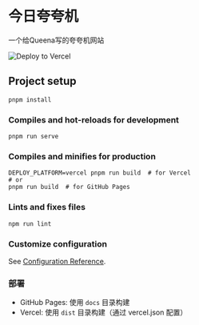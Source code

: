 # 今日夸夸机

一个给Queena写的夸夸机网站

![Deploy to Vercel](https://vercel.com/button)

## Project setup
```
pnpm install
```

### Compiles and hot-reloads for development
```
pnpm run serve
```

### Compiles and minifies for production
```
DEPLOY_PLATFORM=vercel pnpm run build  # for Vercel
# or
pnpm run build  # for GitHub Pages
```

### Lints and fixes files
```
npm run lint
```

### Customize configuration
See [Configuration Reference](https://cli.vuejs.org/config/).

### 部署
- GitHub Pages: 使用 `docs` 目录构建
- Vercel: 使用 `dist` 目录构建（通过 vercel.json 配置）
